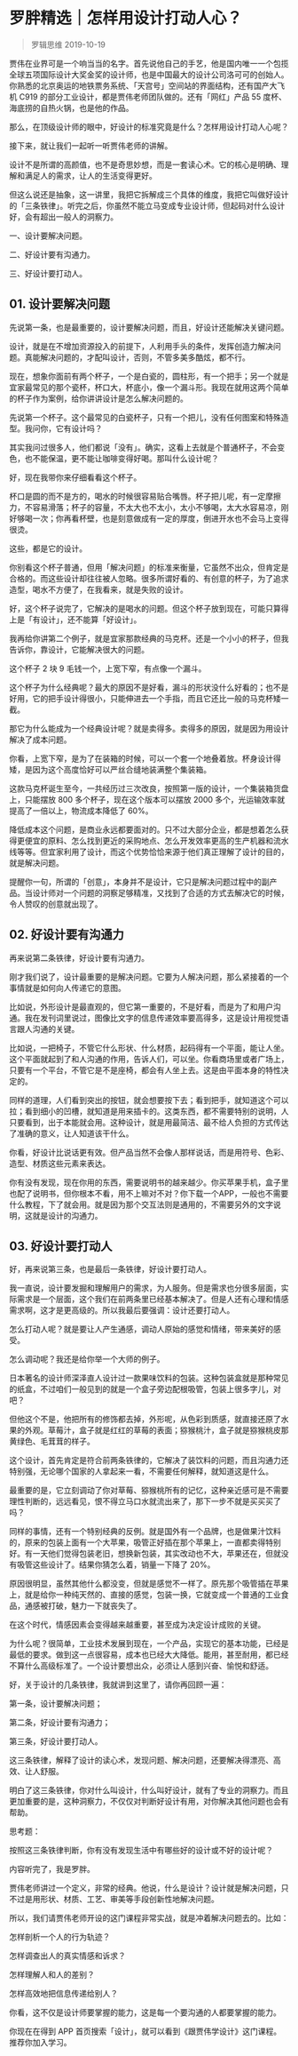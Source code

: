# 罗胖精选｜怎样用设计打动人心？
> 罗辑思维
2019-10-19

贾伟在业界可是一个响当当的名字。首先说他自己的手艺，他是国内唯一一个包揽全球五项国际设计大奖金奖的设计师，也是中国最大的设计公司洛可可的创始人。你熟悉的北京奥运的地铁票务系统、「天宫号」空间站的界面结构，还有国产大飞机 C919 的部分工业设计，都是贾伟老师团队做的。还有「网红」产品 55 度杯、海底捞的自热火锅，也是他的作品。

那么，在顶级设计师的眼中，好设计的标准究竟是什么？怎样用设计打动人心呢？

接下来，就让我们一起听一听贾伟老师的讲解。

设计不是所谓的高颜值，也不是奇思妙想，而是一套读心术。它的核心是明确、理解和满足人的需求，让人的生活变得更好。

但这么说还是抽象，这一讲里，我把它拆解成三个具体的维度，我把它叫做好设计的「三条铁律」。听完之后，你虽然不能立马变成专业设计师，但起码对什么设计好，会有超出一般人的洞察力。

一、设计要解决问题。

二、好设计要有沟通力。

三、好设计要打动人。

## 01. 设计要解决问题

先说第一条，也是最重要的，设计要解决问题，而且，好设计还能解决关键问题。

设计，就是在不增加资源投入的前提下，人利用手头的条件，发挥创造力解决问题。真能解决问题的，才配叫设计，否则，不管多美多酷炫，都不行。

现在，想象你面前有两个杯子，一个是白瓷的，圆柱形，有一个把手；另一个就是宜家最常见的那个瓷杯，杯口大，杯底小，像一个漏斗形。我现在就用这两个简单的杯子作为案例，给你讲讲设计是怎么解决问题的。

先说第一个杯子。这个最常见的白瓷杯子，只有一个把儿，没有任何图案和特殊造型。我问你，它有设计吗？

其实我问过很多人，他们都说「没有」。确实，这看上去就是个普通杯子，不会变色，也不能保温，更不能让咖啡变得好喝。那叫什么设计呢？

好，现在我带你来仔细看看这个杯子。

杯口是圆的而不是方的，喝水的时候很容易贴合嘴唇。杯子把儿呢，有一定摩擦力，不容易滑落；杯子的容量，不太大也不太小，太小不够喝，太大水容易凉，刚好够喝一次；你再看杯壁，也是刻意做成有一定的厚度，倒进开水也不会马上变得很烫。

这些，都是它的设计。

你别看这个杯子普通，但用「解决问题」的标准来衡量，它虽然不出众，但肯定是合格的。而这些设计却往往被人忽略。很多所谓好看的、有创意的杯子，为了追求造型，喝水不方便了，在我看来，就是失败的设计。

好，这个杯子说完了，它解决的是喝水的问题。但这个杯子放到现在，可能只算得上是「有设计」，还不能算「好设计」。

我再给你讲第二个例子，就是宜家那款经典的马克杯。还是一个小小的杯子，但我告诉你，靠设计，它能解决很大的问题。

这个杯子 2 块 9 毛钱一个，上宽下窄，有点像一个漏斗。

这个杯子为什么经典呢？最大的原因不是好看，漏斗的形状没什么好看的；也不是好用，它的把手设计得很小，只能伸进去一个手指，而且它还比一般的马克杯矮一截。

那它为什么能成为一个经典设计呢？就是卖得多。卖得多的原因，就是因为用设计解决了成本问题。

你看，上宽下窄，是为了在装箱的时候，可以一个套一个地叠着放。杯身设计得矮，是因为这个高度恰好可以严丝合缝地装满整个集装箱。

这款马克杯诞生至今，一共经历过三次改良，按照第一版的设计，一个集装箱货盘上，只能摆放 800 多个杯子，现在这个版本可以摆放 2000 多个，光运输效率就提高了一倍以上，物流成本降低了 60%。

降低成本这个问题，是商业永远都要面对的。只不过大部分企业，都是想着怎么获得更便宜的原料、怎么找到更近的采购地点、怎么开发效率更高的生产机器和流水线等等。但宜家利用了设计，而这个优势恰恰来源于他们真正理解了设计的目的，就是解决问题。

提醒你一句，所谓的「创意」，本身并不是设计，它只是解决问题过程中的副产品。当设计师对一个问题的洞察足够精准，又找到了合适的方式去解决它的时候，令人赞叹的创意就出现了。

## 02. 好设计要有沟通力

再来说第二条铁律，好设计要有沟通力。

刚才我们说了，设计最重要的是解决问题。它要为人解决问题，那么紧接着的一个事情就是如何向人传递它的意图。

比如说，外形设计是最直观的，但它第一重要的，不是好看，而是为了和用户沟通。我在发刊词里说过，图像比文字的信息传递效率要高得多，这是设计用视觉语言跟人沟通的关键。

比如说，一把椅子，不管它什么形状、什么材质，起码得有一个平面，能让人坐。这个平面就起到了和人沟通的作用，告诉人们，可以坐。你看商场里或者广场上，只要有一个平台，不管它是不是座椅，都会有人坐上去。这是由平面本身的特性决定的。

同样的道理，人们看到突出的按钮，就会想要按下去；看到把手，就知道这个可以拉；看到细小的凹槽，就知道是用来插卡的。这类东西，都不需要特别的说明，人只要看到，出于本能就会用。这种设计，就是用最简洁、最不给人负担的方式传达了准确的意义，让人知道该干什么。

你看，好设计比说话更有效。但产品当然不会像人那样说话，而是用符号、色彩、造型、材质这些元素来表达。

你有没有发现，现在你用的东西，需要说明书的越来越少。你买苹果手机，盒子里也配了说明书，但你根本不看，用不上嘛对不对？你下载一个APP，一般也不需要什么教程，下了就会用。就是因为那个交互法则是通用的，不需要另外的文字说明，这就是设计的沟通力。

## 03. 好设计要打动人

好，再来说第三条，也是最后一条铁律，好设计要打动人。

我一直说，设计要发掘和理解用户的需求，为人服务。但是需求也分很多层面，实际需求是一个层面，这个我们在前两条里已经基本解决了。但是人还有心理和情感需求啊，这才是更高级的。所以我最后要强调：设计还要打动人。

怎么打动人呢？就是要让人产生通感，调动人原始的感觉和情绪，带来美好的感受。

怎么调动呢？我还是给你举一个大师的例子。

日本著名的设计师深泽直人设计过一款果味饮料的包装。这种包装盒就是那种常见的纸盒，不过咱们一般见到的就是一个盒子旁边配根吸管，包装上很多字儿，对吧？

但他这个不是，他把所有的修饰都去掉，外形呢，从色彩到质感，就直接还原了水果的外观。草莓汁，盒子就是红红的草莓的表面；猕猴桃汁，盒子就是猕猴桃皮那黄绿色、毛茸茸的样子。

这个设计，首先肯定是符合前两条铁律的，它解决了装饮料的问题，而且沟通力还特别强，无论哪个国家的人拿起来一看，不需要任何解释，就知道这是什么。

最重要的是，它立刻调动了你对草莓、猕猴桃所有的记忆，这种亲近感可是不需要理性判断的，远远看见，恨不得立马口水就流出来了，那下一步不就是买买买了吗？

同样的事情，还有一个特别经典的反例。就是国外有一个品牌，也是做果汁饮料的，原来的包装上面有一个大苹果，吸管正好插在那个苹果上，一直都卖得特别好。有一天他们觉得包装老旧，想换新包装，其实改动也不大，苹果还在，但就没有吸管这些设计了。结果你猜怎么着，销量一下降了 20%。

原因很明显，虽然其他什么都没变，但就是感觉不一样了。原先那个吸管插在苹果上，就是给你一种纯天然的、直接的感觉，包装一换，它就变成一个普通的工业食品，通感被打破，魅力一下就丧失了。

在这个时代，情感因素会变得越来越重要，甚至成为决定设计成败的关键。

为什么呢？很简单，工业技术发展到现在，一个产品，实现它的基本功能，已经是最低的要求。做到这一点很容易，成本也已经大大降低。能用，甚至耐用，都已经不算什么高级标准了。一个设计要想出众，必须让人感到兴奋、愉悦和舒适。

好，关于设计的几条铁律，我就讲到这里了，请你再回顾一遍：

第一条，设计要解决问题；

第二条，好设计要有沟通力；

第三条，好设计要打动人。

这三条铁律，解释了设计的读心术，发现问题、解决问题，还要解决得漂亮、高效、让人舒服。

明白了这三条铁律，你对什么叫设计，什么叫好设计，就有了专业的洞察力。而且更加重要的是，这种洞察力，不仅仅对判断好设计有用，对你解决其他问题也会有帮助。

思考题：

按照这三条铁律判断，你有没有发现生活中有哪些好的设计或不好的设计呢？

内容听完了，我是罗胖。

贾伟老师讲过一个定义，非常的经典。他说，什么是设计？设计就是解决问题，只不过是用形状、材质、工艺、审美等手段创新性地解决问题。

所以，我们请贾伟老师开设的这门课程非常实战，就是冲着解决问题去的。比如：

怎样剖析一个人的行为轨迹？

怎样调查出人的真实情感和诉求？

怎样理解人和人的差别？

怎样高效地把信息传递给别人？

你看，这不仅是设计师要掌握的能力，这是每一个要沟通的人都要掌握的能力。

你现在在得到 APP 首页搜索「设计」，就可以看到《跟贾伟学设计》这门课程。推荐你加入学习。

